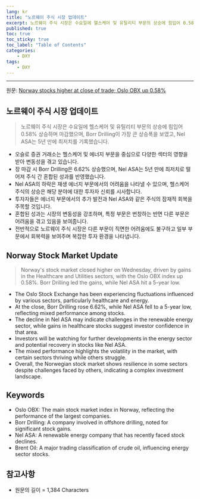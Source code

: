 ```yaml
---
lang: kr
title: "노르웨이 주식 시장 업데이트"
excerpt: 노르웨이 주식 시장은 수요일에 헬스케어 및 유틸리티 부문의 상승에 힘입어 0.58% 상승하며 마감했으며, Borr Drilling이 가장 큰 상승폭을 보였고, Nel ASA는 5년 만에 최저치를 기록했습니다.
published: true
toc: true
toc_sticky: true
toc_label: "Table of Contents"
categories:
    - DXY
tags:
    - DXY
---
```


---

  원문: [Norway stocks higher at close of trade; Oslo OBX up 0.58%](https://www.investing.com/news/stock-market-news/norway-stocks-higher-at-close-of-trade-oslo-obx-up-058-3788608)

## 노르웨이 주식 시장 업데이트

> 노르웨이 주식 시장은 수요일에 헬스케어 및 유틸리티 부문의 상승에 힘입어 0.58% 상승하며 마감했으며, Borr Drilling이 가장 큰 상승폭을 보였고, Nel ASA는 5년 만에 최저치를 기록했습니다.


- 오슬로 증권 거래소는 헬스케어 및 에너지 부문을 중심으로 다양한 섹터의 영향을 받아 변동성을 겪고 있습니다.
- 장 마감 시 Borr Drilling은 6.62% 상승했으며, Nel ASA는 5년 만에 최저치로 떨어져 주식 간 혼합된 성과를 반영했습니다.
- Nel ASA의 하락은 재생 에너지 부문에서의 어려움을 나타낼 수 있으며, 헬스케어 주식의 상승은 해당 분야에 대한 투자자 신뢰를 시사합니다.
- 투자자들은 에너지 부문에서의 추가 발전과 Nel ASA와 같은 주식의 잠재적 회복을 주목할 것입니다.
- 혼합된 성과는 시장의 변동성을 강조하며, 특정 부문은 번창하는 반면 다른 부문은 어려움을 겪고 있음을 보여줍니다.
- 전반적으로 노르웨이 주식 시장은 다른 부문이 직면한 어려움에도 불구하고 일부 부문에서 회복력을 보여주며 복잡한 투자 환경을 나타냅니다.

## Norway Stock Market Update

> Norway's stock market closed higher on Wednesday, driven by gains in the Healthcare and Utilities sectors, with the Oslo OBX index up 0.58%. Borr Drilling led the gains, while Nel ASA hit a 5-year low.


- The Oslo Stock Exchange has been experiencing fluctuations influenced by various sectors, particularly healthcare and energy.
- At the close, Borr Drilling rose 6.62%, while Nel ASA fell to a 5-year low, reflecting mixed performance among stocks.
- The decline in Nel ASA may indicate challenges in the renewable energy sector, while gains in healthcare stocks suggest investor confidence in that area.
- Investors will be watching for further developments in the energy sector and potential recovery in stocks like Nel ASA.
- The mixed performance highlights the volatility in the market, with certain sectors thriving while others struggle.
- Overall, the Norwegian stock market shows resilience in some sectors despite challenges faced by others, indicating a complex investment landscape.

## Keywords

- Oslo OBX: The main stock market index in Norway, reflecting the performance of the largest companies.
- Borr Drilling: A company involved in offshore drilling, noted for significant stock gains.
- Nel ASA: A renewable energy company that has recently faced stock declines.
- Brent Oil: A major trading classification of crude oil, influencing energy sector stocks.

## 참고사항

- 원문의 길이 = 1,384 Characters

